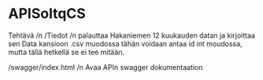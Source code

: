 # APISoltqCS
Tehtävä /n
/Tiedot /n
palauttaa Hakaniemen 12 kuukauden datan ja kirjoittaa sen Data kansioon .csv muodossa
tähän voidaan antaa id int moudossa, mutta tällä hetkellä se ei tee mitään.

/swagger/index.html /n
Avaa APIn swagger dokumentaation

